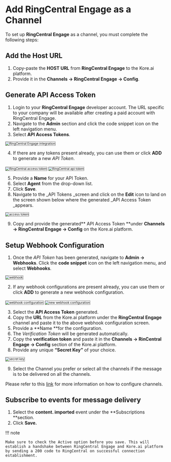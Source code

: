 # **Add RingCentral Engage as a Channel**

To set up **RingCentral Engage** as a channel, you must complete the following steps:


## Add the Host URL


1. Copy-paste the **HOST URL** from **RingCentral Engage** to the Kore.ai platform.
2. Provide it in the **Channels → RingCentral Engage → Config**.


## Generate API Access Token


1. Login to your **RingCentral Engage** developer account. The URL specific to your company will be available after creating a paid account with RingCentral Engage.
2. Navigate to the **Admin** section and click the code snippet icon on the left navigation menu.
3. Select **API Access Tokens**.
<img src="../images/ringcentral.png" alt="RingCentral Engage integration" title="RinCentral Engage integration" style="border: 1px solid gray; zoom:70%;">


4. If there are any tokens present already, you can use them or click **ADD** to generate a new _API Token_.
<img src="../images/ringcentral1.png" alt="RingCentral access token" title="RinCentral access token" style="border: 1px solid gray; zoom:70%;">

<img src="../images/ringcentral2.png" alt="RingCentral api token" title="RinCentral api token" style="border: 1px solid gray; zoom:70%;">

5. Provide a **Name** for your API Token.
6. Select **Agent** from the drop-down list.
7. Click **Save**.
8. Navigate to the _API Tokens _screen and click on the **Edit** icon to land on the screen shown below where the generated _API Access Token _appears.
<img src="../images/ringcentral3.png" alt="access token" title="access token" style="border: 1px solid gray; zoom:70%;">


9. Copy and provide the generated** API Access Token **under **Channels → RingCentral Engage → Config** on the Kore.ai platform.


## Setup Webhook Configuration



1. Once the _API Token_ has been generated, navigate to **Admin -> Webhooks**. Click the **code snippet** icon on the left navigation menu, and select **Webhooks**.
<img src="../images/ringcentral4.png" alt="webhook  " title="webhook" style="border: 1px solid gray; zoom:70%;">

2. If any webhook configurations are present already, you can use them or click **ADD** to generate a new webhook configuration.
<img src="../images/ringcentral5.png" alt="webhook configuration" title="webhook configuration" style="border: 1px solid gray; zoom:70%;">

<img src="../images/ringcentral6.png" alt="new webhook configuration" title="new webhook configuration" style="border: 1px solid gray; zoom:70%;">

3.  Select the **API Access Token** generated.
4. Copy the **URL** from the Kore.ai platform under the **RingCentral Engage** channel and paste it to the above webhook configuration screen.
5. Provide a **Name **for the configuration.
6. The _Verification Token_ will be generated automatically.
7. Copy the **verification token** and paste it in the **Channels → RinCentral Engage → Config** section of the Kore.ai platform.
8. Provide any unique **“Secret Key”** of your choice.
<img src="../images/ringcentral7.png" alt="secret key" title="secret key" style="border: 1px solid gray; zoom:70%;">

9. Select the Channel you prefer or select all the channels if the message is to be delivered on all the channels.

Please refer to this [link](https://support.ringcentral.com/engagedigital/admin/configure-entry-points.html) for more information on how to configure channels.


## Subscribe to events for message delivery


1. Select the **content. imported** event under the **Subscriptions **section.
2. Click **Save.**

!!! note

    Make sure to check the Active option before you save. This will establish a handshake between RingCentral Engage and Kore.ai platform by sending a 200 code to RingCentral on successful connection establishment.
